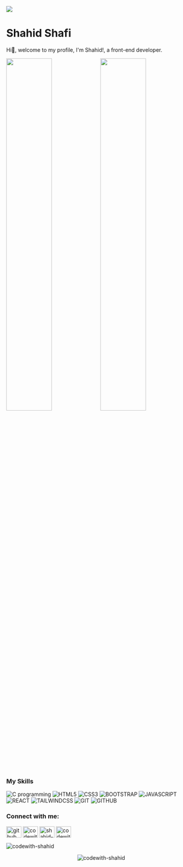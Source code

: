 ![](https://pbs.twimg.com/profile_banners/1497596794188210178/1655559578/1500x500) 
# Shahid Shafi
Hi👋, welcome to my profile, I'm Shahid!, a front-end developer.


<p><img align="left" width="49%" src="https://github-readme-stats.vercel.app/api?username=codewith-shahid&show_icons=true&theme=radical"/> </p>

<img align="left" width="49%" src="https://github-readme-stats.vercel.app/api/top-langs/?username=codewith-shahid&layout=compact"/>


<h3 align="left">My Skills</h3>
<p align=""> 
<img align="" margin-top="10%" alt="C programming" src="https://img.shields.io/badge/c-%2300599C.svg?style=for-the-badge&logo=c&logoColor=white"/>

<img align="" alt="HTML5" src="https://img.shields.io/badge/html5-%23E34F26.svg?style=for-the-badge&logo=html5&logoColor=white"/>

<img align="" alt="CSS3" src="https://img.shields.io/badge/css3-%231572B6.svg?style=for-the-badge&logo=css3&logoColor=white"/>

<img align="" alt="BOOTSTRAP" src="https://img.shields.io/badge/bootstrap-%23563D7C.svg?style=for-the-badge&logo=bootstrap&logoColor=white"/>
 
 <img align="" alt="JAVASCRIPT" src="https://img.shields.io/badge/javascript-%23323330.svg?style=for-the-badge&logo=javascript&logoColor=%23F7DF1E"/>

<img align="" alt="REACT" src="https://img.shields.io/badge/react-%2320232a.svg?style=for-the-badge&logo=react&logoColor=%2361DAFB" />

<img align="" alt="TAILWINDCSS" src="https://img.shields.io/badge/tailwindcss-%2338B2AC.svg?style=for-the-badge&logo=tailwind-css&logoColor=white"/>

<img align="" alt="GIT" src="https://img.shields.io/badge/git-%23F05033.svg?style=for-the-badge&logo=git&logoColor=white"/>

<img align="" alt="GITHUB" src="https://img.shields.io/badge/github-%23121011.svg?style=for-the-badge&logo=github&logoColor=white"/>
 <p/>




<h3 align="left">Connect with me:</h3>
<p align="left">
<a href="https://github.com/codewith-shahid" target="blank"><img align="center" src='https://cdn.jsdelivr.net/npm/simple-icons@3.0.1/icons/github.svg' alt='github' height='30' width="40"></a>
<a href="https://twitter.com/codewith_shahid" target="blank"><img align="center" src="https://raw.githubusercontent.com/rahuldkjain/github-profile-readme-generator/master/src/images/icons/Social/twitter.svg" alt="codewith_shahid" height="30" width="40" /></a>
<a href="https://linkedin.com/in/shahid-shafi" target="blank"><img align="center" src="https://raw.githubusercontent.com/rahuldkjain/github-profile-readme-generator/master/src/images/icons/Social/linked-in-alt.svg" alt="shahid-shafi" height="30" width="40" /></a>
<a href="https://instagram.com/codewith_shahid" target="blank"><img align="center" src="https://raw.githubusercontent.com/rahuldkjain/github-profile-readme-generator/master/src/images/icons/Social/instagram.svg" alt="codewith_shahid" height="30" width="40" /></a>
</p>


<p><img align="center" src="https://github-readme-streak-stats.herokuapp.com/?user=codewith-shahid&" alt="codewith-shahid" /></p>

<p align="center"> <img src="https://komarev.com/ghpvc/?username=codewith-shahid&label=Profile%20views&color=0e75b6&style=flat" alt="codewith-shahid" /> </p>
